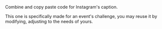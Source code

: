 Combine and copy paste code for Instagram's caption.

This one is specifically made for an event's challenge, you may reuse it by modifying, adjusting to the needs of yours.
